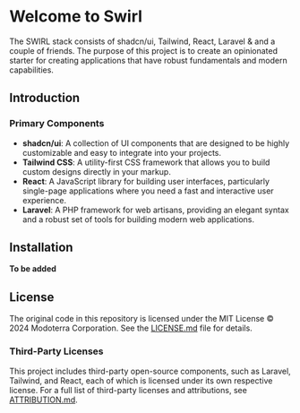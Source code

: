 # Welcome to Swirl 

The SWIRL stack consists of shadcn/ui, Tailwind, React, Laravel & and a couple of friends. The purpose of this project is to create an opinionated starter for creating applications that have robust fundamentals and modern capabilities.

## Introduction

### Primary Components

- **shadcn/ui**: A collection of UI components that are designed to be highly customizable and easy to integrate into your projects.
- **Tailwind CSS**: A utility-first CSS framework that allows you to build custom designs directly in your markup.
- **React**: A JavaScript library for building user interfaces, particularly single-page applications where you need a fast and interactive user experience.
- **Laravel**: A PHP framework for web artisans, providing an elegant syntax and a robust set of tools for building modern web applications.

## Installation

__To be added__

## License

The original code in this repository is licensed under the MIT License © 2024 Modoterra Corporation. See the [LICENSE.md](./LICENSE.md) file for details.

### Third-Party Licenses

This project includes third-party open-source components, such as Laravel, Tailwind, and React, each of which is licensed under its own respective license. For a full list of third-party licenses and attributions, see [ATTRIBUTION.md](./ATTRIBUTION.md).
